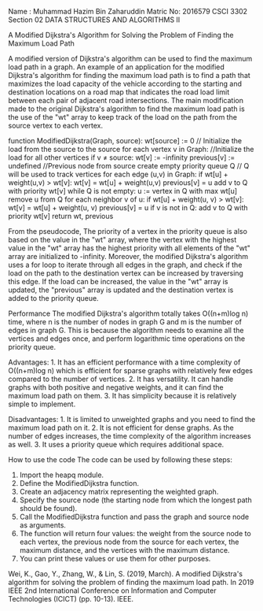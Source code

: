 Name : Muhammad Hazim Bin Zaharuddin Matric No: 2016579 CSCI 3302
Section 02 DATA STRUCTURES AND ALGORITHMS II

A Modified Dijkstra's Algorithm for Solving the Problem of Finding the
Maximum Load Path

A modified version of Dijkstra's algorithm can be used to find the
maximum load path in a graph. An example of an application for the
modified Dijkstra's algorithm for finding the maximum load path is to
find a path that maximizes the load capacity of the vehicle according to
the starting and destination locations on a road map that indicates the
road load limit between each pair of adjacent road intersections. The
main modification made to the original Dijkstra's algorithm to find the
maximum load path is the use of the "wt" array to keep track of the load
on the path from the source vertex to each vertex.

function ModifiedDijkstra(Graph, source): wt\[source\] := 0 //
Initialize the load from the source to the source for each vertex v in
Graph: //Initialize the load for all other vertices if v ≠ source:
wt\[v\] := -infinity previous\[v\] := undefined //Previous node from
source create empty priority queue Q // Q will be used to track vertices
for each edge (u,v) in Graph: if wt\[u\] + weight(u,v) \> wt\[v\]:
wt\[v\] = wt\[u\] + weight(u,v) previous\[v\] = u add v to Q with
priority wt\[v\] while Q is not empty: u := vertex in Q with max wt\[u\]
remove u from Q for each neighbor v of u: if wt\[u\] + weight(u, v) \>
wt\[v\]: wt\[v\] = wt\[u\] + weight(u, v) previous\[v\] = u if v is not
in Q: add v to Q with priority wt\[v\] return wt, previous

From the pseudocode, The priority of a vertex in the priority queue is
also based on the value in the "wt" array, where the vertex with the
highest value in the "wt" array has the highest priority with all
elements of the "wt" array are initialized to -infinity. Moreover, the
modified Dijkstra's algorithm uses a for loop to iterate through all
edges in the graph, and check if the load on the path to the destination
vertex can be increased by traversing this edge. If the load can be
increased, the value in the "wt" array is updated, the "previous" array
is updated and the destination vertex is added to the priority queue.

Performance The modified Dijkstra's algorithm totally takes O((n+m)log
n) time, where n is the number of nodes in graph G and m is the number
of edges in graph G. This is because the algorithm needs to examine all
the vertices and edges once, and perform logarithmic time operations on
the priority queue.

Advantages: 1. It has an efficient performance with a time complexity of
O((n+m)log n) which is efficient for sparse graphs with relatively few
edges compared to the number of vertices. 2. It has versatility. It can
handle graphs with both positive and negative weights, and it can find
the maximum load path on them. 3. It has simplicity because it is
relatively simple to implement.

Disadvantages: 1. It is limited to unweighted graphs and you need to
find the maximum load path on it. 2. It is not efficient for dense
graphs. As the number of edges increases, the time complexity of the
algorithm increases as well. 3. It uses a priority queue which requires
additional space.

How to use the code The code can be used by following these steps:

1.  Import the heapq module.
2.  Define the ModifiedDijkstra function.
3.  Create an adjacency matrix representing the weighted graph.
4.  Specify the source node (the starting node from which the longest
    path should be found).
5.  Call the ModifiedDijkstra function and pass the graph and source
    node as arguments.
6.  The function will return four values: the weight from the source
    node to each vertex, the previous node from the source for each
    vertex, the maximum distance, and the vertices with the maximum
    distance.
7.  You can print these values or use them for other purposes.

Wei, K., Gao, Y., Zhang, W., & Lin, S. (2019, March). A modified
Dijkstra's algorithm for solving the problem of finding the maximum load
path. In 2019 IEEE 2nd International Conference on Information and
Computer Technologies (ICICT) (pp. 10-13). IEEE.
